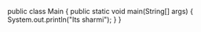 public class Main {
  public static void main(String[] args) {
    System.out.println("Its sharmi");
  }
}
